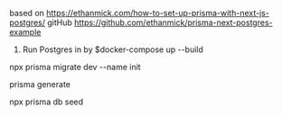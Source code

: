 based on https://ethanmick.com/how-to-set-up-prisma-with-next-js-postgres/
gitHub https://github.com/ethanmick/prisma-next-postgres-example


1) Run Postgres in by $docker-compose up --build

npx prisma migrate dev --name init

prisma generate

npx prisma db seed
